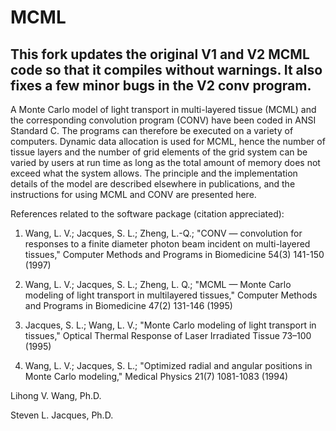 # MCML

## This fork updates the original V1 and V2 MCML code so that it compiles without warnings.  It also fixes a few minor bugs in the V2 conv program.

A Monte Carlo model of light transport in multi-layered tissue (MCML) and the corresponding convolution program (CONV) have been coded in ANSI Standard C. 
The programs can therefore be executed on a variety of computers. 
Dynamic data allocation is used for MCML, hence the number of tissue layers and the number of grid elements of the grid system can be varied by users at 
run time as long as the total amount of memory does not exceed what the system allows. 
The principle and the implementation details of the model are described elsewhere in publications, and the instructions for using MCML and CONV are presented here.

References related to the software package (citation appreciated):

1. Wang, L. V.; Jacques, S. L.; Zheng, L.-Q.; "CONV — convolution for responses to a finite diameter photon beam incident on multi-layered tissues," Computer Methods and Programs in Biomedicine 54(3) 141-150 (1997)

2. Wang, L. V.; Jacques, S. L.; Zheng, L. Q.; "MCML — Monte Carlo modeling of light transport in multilayered tissues," Computer Methods and Programs in Biomedicine 47(2) 131-146 (1995)

3. Jacques, S. L.; Wang, L. V.; "Monte Carlo modeling of light transport in tissues," Optical Thermal Response of Laser Irradiated Tissue 73–100 (1995)

4. Wang, L. V.; Jacques, S. L.; "Optimized radial and angular positions in Monte Carlo modeling," Medical Physics 21(7) 1081-1083 (1994)

Lihong V. Wang, Ph.D.

Steven L. Jacques, Ph.D.
